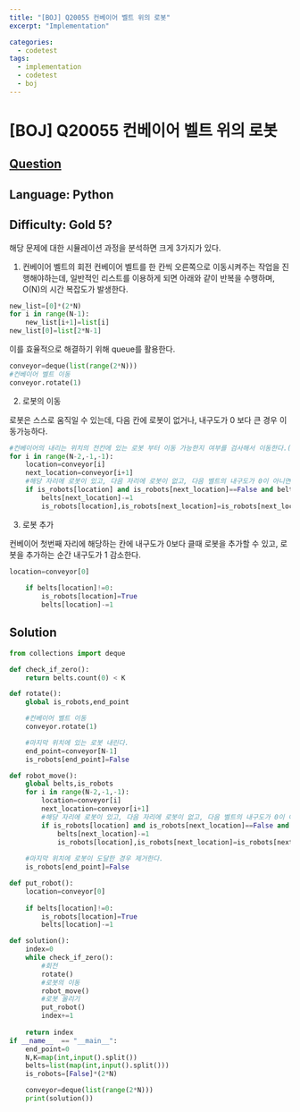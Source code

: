 ```yaml
---
title: "[BOJ] Q20055 컨베이어 벨트 위의 로봇"
excerpt: "Implementation"

categories:
  - codetest
tags:
  - implementation
  - codetest
  - boj
---
```

# [BOJ] Q20055 컨베이어 벨트 위의 로봇  
## [Question](https://www.acmicpc.net/problem/20055)
## Language: Python
## Difficulty: Gold 5?

해당 문제에 대한 시뮬레이션 과정을 분석하면 크게 3가지가 있다.

1. 컨베이어 벨트의 회전
컨베이어 벨트를 한 칸씩 오른쪽으로 이동시켜주는 작업을 진행해야하는데, 일반적인 리스트를 이용하게 되면 아래와 같이
반복을 수행하며, O(N)의 시간 복잡도가 발생한다. 

```python
new_list=[0]*(2*N)
for i in range(N-1):
    new_list[i+1]=list[i]
new_list[0]=list[2*N-1]
```

이를 효율적으로 해결하기 위해 queue를 활용한다.

```python
conveyor=deque(list(range(2*N)))
#컨베이어 벨트 이동
conveyor.rotate(1)
```

2. 로봇의 이동

로봇은 스스로 움직일 수 있는데, 다음 칸에 로봇이 없거나, 내구도가 0 보다 큰 경우 이동가능하다.

```python
#컨베이어의 내리는 위치의 전칸에 있는 로봇 부터 이동 가능한지 여부를 검사해서 이동한다.(내리는 위치에 있는 로봇은 이동할 필요가 없다.)
for i in range(N-2,-1,-1):
    location=conveyor[i]
    next_location=conveyor[i+1]
    #해당 자리에 로봇이 있고, 다음 자리에 로봇이 없고, 다음 벨트의 내구도가 0이 아니면 이동 가능하다.
    if is_robots[location] and is_robots[next_location]==False and belts[next_location]!=0:
        belts[next_location]-=1 
        is_robots[location],is_robots[next_location]=is_robots[next_location],is_robots[location] 
```

3. 로봇 추가

컨베이어 첫번째 자리에 해당하는 칸에 내구도가 0보다 클때 로봇을 추가할 수 있고, 로봇을 추가하는 순간 내구도가 1 감소한다.

```python
location=conveyor[0]
    
    if belts[location]!=0:
        is_robots[location]=True
        belts[location]-=1
```

## Solution

```python
from collections import deque

def check_if_zero():
    return belts.count(0) < K

def rotate():
    global is_robots,end_point

    #컨베이어 벨트 이동
    conveyor.rotate(1)

    #마지막 위치에 있는 로봇 내린다.
    end_point=conveyor[N-1]
    is_robots[end_point]=False

def robot_move():
    global belts,is_robots
    for i in range(N-2,-1,-1):
        location=conveyor[i]
        next_location=conveyor[i+1]
        #해당 자리에 로봇이 있고, 다음 자리에 로봇이 없고, 다음 벨트의 내구도가 0이 아니면 이동 가능하다.
        if is_robots[location] and is_robots[next_location]==False and belts[next_location]!=0:
            belts[next_location]-=1 
            is_robots[location],is_robots[next_location]=is_robots[next_location],is_robots[location]    
    
    #마지막 위치에 로봇이 도달한 경우 제거한다.
    is_robots[end_point]=False

def put_robot():
    location=conveyor[0]
    
    if belts[location]!=0:
        is_robots[location]=True
        belts[location]-=1

def solution():
    index=0
    while check_if_zero():
        #회전
        rotate()
        #로봇의 이동
        robot_move()
        #로봇 올리기
        put_robot()
        index+=1
    
    return index
if __name__  == "__main__":
    end_point=0
    N,K=map(int,input().split())
    belts=list(map(int,input().split()))
    is_robots=[False]*(2*N)

    conveyor=deque(list(range(2*N)))
    print(solution())

```